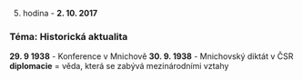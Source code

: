 5. hodina - **2. 10. 2017**
### Téma: Historická aktualita
**29. 9 1938** - Konference v Mnichově
**30. 9. 1938** - Mnichovský diktát v ČSR
**diplomacie** = věda, která se zabývá mezinárodními vztahy
